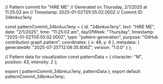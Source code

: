 // Pattern commit for "HIRE ME"
// Generated on Thursday, 2/1/2025 at 11:25:02 am
// Timestamp: 2025-01-02T05:55:02.000Z
// Commit ID: 34bnkuc1eny

const patternCommit_34bnkuc1eny = {
  id: "34bnkuc1eny",
  text: "HIRE ME",
  date: "2/1/2025",
  time: "11:25:02 am",
  dayOfWeek: "Thursday",
  timestamp: "2025-01-02T05:55:02.000Z",
  type: "pattern-generation",
  purpose: "GitHub contribution graph pattern",
  coordinates: {
    x: 48,
    y: 6
  },
  metadata: {
    generatedAt: "2025-07-25T12:08:35.806Z",
    version: "1.0.0"
  }
};

// Pattern data for visualization
const patternData = {
  character: "M",
  position: 43,
  intensity: 2
};

export { patternCommit_34bnkuc1eny, patternData };
export default patternCommit_34bnkuc1eny;
